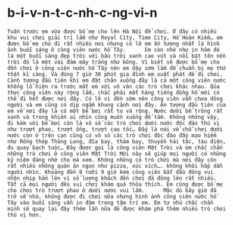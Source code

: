 # b-i-v-n-t-c-nh-c-ng-vi-n
    Tuần trước em vừa được bố mẹ cho lên Hà Nội để chơi. Ở đây có nhiều khu vui chơi giải trí lắm như Royal City, Time City, Hồ Hoàn Kiếm… em được bố mẹ cho đi rất nhiều nơi nhưng có lẽ em ấn tượng nhất là hình ảnh buổi sáng ở công viên nước hồ Tây.      Em còn nhớ như in hôm đó là một buổi sáng đẹp trời với bầu trời xanh cao vút và nổi bật tên nền trời đó là một vài đám mây trắng như bông. Vì biết sẽ được bố mẹ cho đến chơi ở công viên nước hồ Tây nên em dậy sớm lắm để chuẩn bị mọ thứ thật kĩ càng. Và đúng 7 giờ 30 phút gia đình em xuất phát để đi chơi. Cảnh tượng đầu tiên khi em đặt chân xuống đây là cả một công viên nước khổng lồ hiện ra trước mắt em với vô vàn các trò chơi khác nhau. Qủa thực công viên này rộng lắm, chắc phải mất hàng tiếng đồng hồ mới có thể đi hết được nơi đây. Có lẽ vì đến sớm nên công viên vẫn chưa đông người và em cũng có dịp ngắm khung cảnh nơi đây. Ân tượng đầu tiên của em về nơi đây là có một bể bơi rất to và rộng. Nước dưới bể trông rất xanh và trong khiến ai nhìn cũng muốn xuống để tắm. Không những vậy, đi kèm với bể bơi còn là vô số các trò chơi dưới nước độc đáo thú vị như trượt phao, trượt ống, trượt cao tốc… Đấy là nói về chỗ chơi dưới nước còn ở trên cạn cũng có vô số các trò chơi độc đáo đầy mạo hiểm như Rồng thép Thăng Long, đĩa bay, thảm bay, thuyền hải tặc, tàu điện, đu quay bạch tuộc… Đây được gọi là công viên Mặt Trời và em chắc chắn những trò chơi ở công viên Mặt Trời Mới này sẽ giúp mọi người có những kỷ niệm đáng nhớ cho mà xem. Không những có trò chơi mà nơi đây còn rất nhiều những quán ăn ngon như pizza, xúc xích…. không khỏi hấp dẫn người nhìn. Khoảng đến 8 rưỡi 9 giờ kém công viên bắt đầu đông vui nhộn nhịp hẳn lên vì số lượng khách đến chơi đã đông lên rất nhiều. Tất cả mọi người đều vui chơi khám quá thỏa thích. Em cũng được bố mẹ cho chơi trò trượt phao ở dưới nước vui lắm.      Mặc dù bây giờ đã trở về nhà, không được đi chơi nữa nhưng hình ảnh công viên nước hồ Tây vào buổi sáng vẫn in đậm trong tâm trí em. Em tự nhủ chắc chắn mình sẽ quay lại đây thêm lần nữa để được khám phá thêm nhiều trò chơi thú vị hơn.
